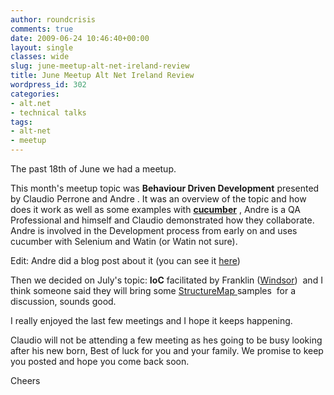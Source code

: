 ```yaml
---
author: roundcrisis
comments: true
date: 2009-06-24 10:46:40+00:00
layout: single
classes: wide
slug: june-meetup-alt-net-ireland-review
title: June Meetup Alt Net Ireland Review
wordpress_id: 302
categories:
- alt.net
- technical talks
tags:
- alt-net
- meetup
---
```


The past 18th of June we had a meetup.

This month's meetup topic was **Behaviour Driven Development** presented by Claudio Perrone and Andre . It was an overview of the topic and how does it work as well as some examples with **[cucumber](http://cukes.info/)** , Andre is a QA Professional and himself and Claudio demonstrated how they collaborate. Andre is involved in the Development process from early on and uses cucumber with Selenium and Watin (or Watin not sure).

Edit: Andre did a blog post about it (you can see it [here](http://dublinalt.net/2009/06/23/cucumber/))

Then we decided on July's topic: **IoC** facilitated by Franklin ([Windsor](http://castleproject.org/container/index.html))  and I think someone said they will bring some [ StructureMap ](http://structuremap.sourceforge.net/Default.htm)samples  for a discussion, sounds good.

I really enjoyed the last few meetings and I hope it keeps happening.

Claudio will not be attending a few meeting as hes going to be busy looking after his new born, Best of luck for you and your family. We promise to keep you posted and hope you come back soon.

Cheers
